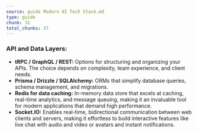 ```yaml
---
source: guide Modern AI Tech Stack.md
type: guide
chunk: 31
total_chunks: 37
---
```


### API and Data Layers:

* **tRPC / GraphQL / REST:** Options for structuring and organizing your APIs. The choice depends on complexity, team experience, and client needs.
* **Prisma / Drizzle / SQLAlchemy:** ORMs that simplify database queries, schema management, and migrations.
* **Redis for data caching:** In-memory data store that excels at caching, real-time analytics, and message queuing, making it an invaluable tool for modern applications that demand high performance.
* **Socket.IO:** Enables real-time, bidirectional communication between web clients and servers, making it effortless to build interactive features like live chat with audio and video or avatars and instant notifications.